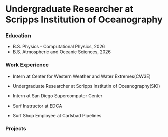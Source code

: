 # Undergraduate Researcher at Scripps Institution of Oceanography 

### Education 
- B.S. Physics - Computational Physics, 2026
- B.S. Atmospheric and Oceanic Sciences, 2026

### Work Experience
- Intern at Center for Western Weather and Water Extremes(CW3E)
- Undergraduate Researcher at Scripps Institutin of Oceanography(SIO)
- Intern at San Diego Supercomputer Center

- Surf Instructor at EDCA
- Surf Shop Employee at Carlsbad Pipelines

### Projects



